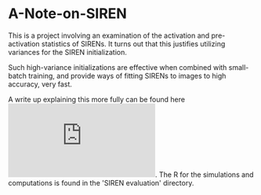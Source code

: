 # A-Note-on-SIREN

This is a project involving an examination of the activation and pre-activation statistics of SIRENs. It turns out that this justifies utilizing variances for the SIREN initialization.

Such high-variance initializations are effective when combined with small-batch training, and provide ways of fitting SIRENs to images to high accuracy, very fast.

A write up explaining this more fully can be found here ![here](https://raw.githubusercontent.com/mlaang/A-Note-on-SIREN/master/A%20Note%20on%20SIREN.pdf). The R for the simulations and computations is found in the 'SIREN evaluation' directory.
